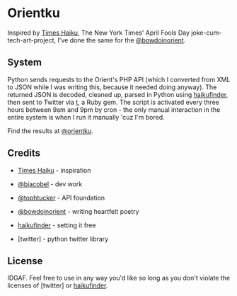 Orientku
=========
Inspired by [Times Haiku], The New York Times' April Fools Day joke-cum-tech-art-project, I've done the same for the [@bowdoinorient].

System
----------
Python sends requests to the Orient's PHP API (which I converted from XML to JSON while I was writing this, because it needed doing anyway). The returned JSON is decoded, cleaned up, parsed in Python using [haikufinder], then sent to Twitter via [t], a Ruby gem. The script is activated every three hours between 9am and 9pm by cron - the only manual interaction in the entire system is when I run it manually 'cuz I'm bored.

Find the results at [@orientku].


Credits
-----------

* [Times Haiku] - inspiration
* [@bjacobel] - dev work
* [@tophtucker] - API foundation
* [@bowdoinorient] - writing heartfelt poetry
* [haikufinder] - setting it free
* [twitter] - python twitter library


  [t]: http://github.com/sixohsix/twitter
  [haikufinder]: https://github.com/jdf/haikufinder
  [@tophtucker]: http://twitter.com/tophtucker
  [@bjacobel]: http://twitter.com/bjacobel
  [@bowdoinorient]: http://twitter.com/bowdoinorient
  [@orientku]: http://twitter.com/orientku
  [Times Haiku]: http://haiku.nytimes.com

License
-------------------
IDGAF. Feel free to use in any way you'd like so long as you don't violate the licenses of [twitter] or [haikufinder].